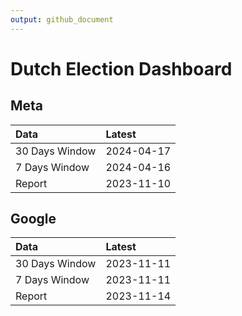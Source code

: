 ```yaml
---
output: github_document
---
```


# Dutch Election Dashboard



## Meta


|Data           |Latest     |
|:--------------|:----------|
|30 Days Window |2024-04-17 |
|7 Days Window  |2024-04-16 |
|Report         |2023-11-10 |

## Google


|Data           |Latest     |
|:--------------|:----------|
|30 Days Window |2023-11-11 |
|7 Days Window  |2023-11-11 |
|Report         |2023-11-14 |
